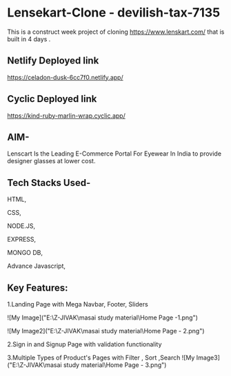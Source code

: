 # Lensekart-Clone - devilish-tax-7135 

This is a construct week project of cloning https://www.lenskart.com/ that is built in 4 days .

## Netlify Deployed link

https://celadon-dusk-6cc7f0.netlify.app/

## Cyclic Deployed link

https://kind-ruby-marlin-wrap.cyclic.app/

## AIM-

Lenscart Is the Leading E-Commerce Portal For Eyewear In India to provide designer glasses at lower cost.

## Tech Stacks Used-

HTML,

CSS,

NODE.JS,

EXPRESS,

MONGO DB,

Advance Javascript,

## Key Features:

1.Landing Page with Mega Navbar, Footer, Sliders

![My Image]("E:\Z-JIVAK\masai study material\Home Page -1.png")

![My Image2]("E:\Z-JIVAK\masai study material\Home Page - 2.png")

2.Sign in and Signup Page with validation functionality

3.Multiple Types of Product's Pages with Filter , Sort ,Search
![My Image3]("E:\Z-JIVAK\masai study material\Home Page - 3.png")
